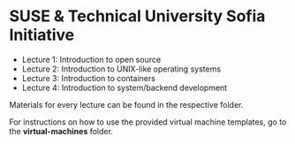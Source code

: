 # SUSE & Technical University Sofia Initiative

- Lecture 1: Introduction to open source
- Lecture 2: Introduction to UNIX-like operating systems
- Lecture 3: Introduction to containers
- Lecture 4: Introduction to system/backend development

Materials for every lecture can be found in the respective folder.

For instructions on how to use the provided virtual machine templates, go to the **virtual-machines** folder.